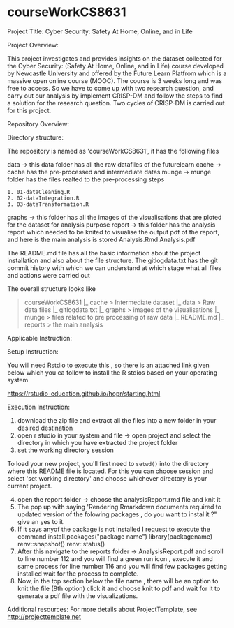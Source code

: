 # courseWorkCS8631
Project Title: Cyber Security: Safety At Home, Online, and in Life

Project Overview:

This project investigates and provides insights on the dataset collected for the Cyber Security: (Safety At Home, Online, and in Life) course developed by Newcastle University and offered by the Future Learn Platfrom which is a massive 
open online course (MOOC). The course is 3 weeks long and was free to access. So we have to come up with two research question, and carry out our analysis by implement CRISP-DM and follow the steps to find a solution for the research question.
Two cycles of CRISP-DM is carried out for this project.

Repository Overview:


Directory structure:

The repository is named as 'courseWorkCS8631', it has the following files

data -> this data folder has all the raw datafiles of the futurelearn 
cache -> cache has the pre-processed and intermediate datas
munge -> munge folder has the files realted to the pre-processing steps 
    
    1. 01-dataCleaning.R
    2. 02-dataIntegration.R
    3. 03-dataTransformation.R
    
graphs -> this folder has all the images of the visualisations that are ploted for the dataset for analysis purpose
report -> this folder has the analysis report which needed to be knited to visualise the output pdf of the report, and here is the main analysis is stored
    Analysis.Rmd
    Analysis.pdf
    
The README.md file has all the basic information about the project installation and also about the file structure.
The gitlogdata.txt has the git commit history with which we can understand at which stage what all files and actions were carried out

The overall structure looks like 
> courseWorkCS8631
    |_ cache > Intermediate dataset
    |_ data > Raw data files
    |_ gitlogdata.txt
    |_ graphs > images of the visualisations
    |_ munge > files related to pre processing of raw data
    |_ README.md
    |_ reports > the main analysis 
    
Applicable Instruction:

Setup Instruction:

You will need Rstdio to execute this , so there is an attached link given below which you ca follow to install the R stdios based on your operating system

https://rstudio-education.github.io/hopr/starting.html

Execution Instruction: 

1. download the zip file and extract all the files into a new folder in your desired destination 
2. open r studio in your system and file -> open project and select the directory in which you have extracted the project folder
3. set the working directory session 

To load your new project, you'll first need to `setwd()` into the directory
where this README file is located. For this you can choose session and select 'set working directory' and choose whichever directory is your current project.

4. open the report folder -> choose the analysisReport.rmd file and knit it 
5. The pop up with saying 'Rendering Rmarkdown documents required to updated version of the folowing packages , do you want to instal it ?" give an yes to it.
6. If it says anyof the package is not installed I request to execute the command 
    install.packages("package name")
    library(packagename)
    renv::snapshot()
    renv::status()
7. After this navigate to the reports folder -> AnalysisReport.pdf and scroll to line number 112 and you will find a green run icon , execute it and same process for line number 116
and you will find few packages getting installed wait for the process to complete.
8. Now, in the top section below the file name , there will be an option to knit the file (8th option) click it and choose knit to pdf and wait for it to generate a pdf file with the visualizations.

Additional resources: 
For more details about ProjectTemplate, see http://projecttemplate.net



